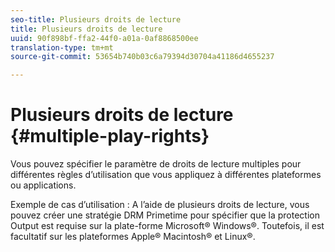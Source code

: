 ```yaml
---
seo-title: Plusieurs droits de lecture
title: Plusieurs droits de lecture
uuid: 90f898bf-ffa2-44f0-a01a-0af8868500ee
translation-type: tm+mt
source-git-commit: 53654b740b03c6a79394d30704a41186d4655237

---
```



# Plusieurs droits de lecture {#multiple-play-rights}

Vous pouvez spécifier le paramètre de droits de lecture multiples pour différentes règles d’utilisation que vous appliquez à différentes plateformes ou applications.

Exemple de cas d’utilisation : A l’aide de plusieurs droits de lecture, vous pouvez créer une stratégie DRM Primetime pour spécifier que la protection Output est requise sur la plate-forme Microsoft® Windows®. Toutefois, il est facultatif sur les plateformes Apple® Macintosh® et Linux®.
